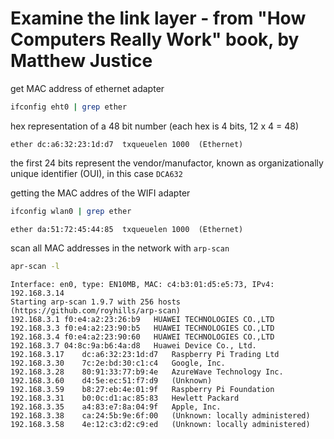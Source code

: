 # Examine the link layer - from "How Computers Really Work" book, by Matthew Justice

get MAC address of ethernet adapter

```bash
ifconfig eht0 | grep ether
```

hex representation of a 48 bit number (each hex is 4 bits, 12 x 4 = 48)

```
ether dc:a6:32:23:1d:d7  txqueuelen 1000  (Ethernet)
```

the first 24 bits represent the vendor/manufactor, known as organizationally unique identifier (OUI), in this case `DCA632`

getting the MAC addres of the WIFI adapter

```bash
ifconfig wlan0 | grep ether
```

```
ether da:51:72:45:44:85  txqueuelen 1000  (Ethernet)
```

scan all MAC addresses in the network with `arp-scan`

```bash
apr-scan -l
```

```
Interface: en0, type: EN10MB, MAC: c4:b3:01:d5:e5:73, IPv4: 192.168.3.14
Starting arp-scan 1.9.7 with 256 hosts (https://github.com/royhills/arp-scan)
192.168.3.1	f0:e4:a2:23:26:b9	HUAWEI TECHNOLOGIES CO.,LTD
192.168.3.3	f0:e4:a2:23:90:b5	HUAWEI TECHNOLOGIES CO.,LTD
192.168.3.4	f0:e4:a2:23:90:60	HUAWEI TECHNOLOGIES CO.,LTD
192.168.3.7	04:8c:9a:b6:4a:d8	Huawei Device Co., Ltd.
192.168.3.17	dc:a6:32:23:1d:d7	Raspberry Pi Trading Ltd
192.168.3.30	7c:2e:bd:30:c1:c4	Google, Inc.
192.168.3.28	80:91:33:77:b9:4e	AzureWave Technology Inc.
192.168.3.60	d4:5e:ec:51:f7:d9	(Unknown)
192.168.3.59	b8:27:eb:4e:01:9f	Raspberry Pi Foundation
192.168.3.31	b0:0c:d1:ac:85:83	Hewlett Packard
192.168.3.35	a4:83:e7:8a:04:9f	Apple, Inc.
192.168.3.38	ca:24:5b:9e:6f:00	(Unknown: locally administered)
192.168.3.58	4e:12:c3:d2:c9:ed	(Unknown: locally administered)
```

